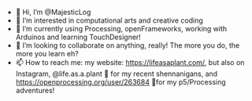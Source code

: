 - 👋 Hi, I’m @MajesticLog
- 👀 I’m interested in computational arts and creative coding
- 🌱 I’m currently using Processing, openFrameworks, working with Arduinos and learning TouchDesigner!
- 💞️ I’m looking to collaborate on anything, really! The more you do, the more you learn eh?
- 📫 How to reach me: my website: https://lifeasaplant.com/, but also on Instagram, @life.as.a.plant 🐛 for my recent shennanigans, and https://openprocessing.org/user/263684 🦗for my p5/Processing adventures!

<!---
MajesticLog/MajesticLog is a ✨ special ✨ repository because its `README.md` (this file) appears on your GitHub profile.
You can click the Preview link to take a look at your changes.
--->
